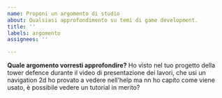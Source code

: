```yaml
---
name: Proponi un argomento di studio
about: Qualsiasi approfondimento su temi di game development.
title: ''
labels: argomento
assignees: ''

---
```


**Quale argomento vorresti approfondire?**
Ho visto nel tuo progetto della tower defence durante il video di presentazione dei lavori, che usi un navigation 2d ho provato a vedere nell'help ma nn ho capito come viene usato, è possibile vedere un tutorial in merito?
